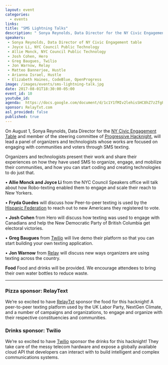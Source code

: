 ```yaml
---
layout: event
categories:
  - events
links:
title: "SMS Lightning Talks"
description: " Sonya Reynolds, Data Director for the NY Civic Engagement Table and member of the steering committee of Progressive Hacknight, will lead a panel of organizers and techies whose works are focused on engaging with communities and voters through SMS texting."
speakers:
 - Sonya Reynolds, Data Director of NY Civic Engagement table
 - Joyce Li, NYC Council Public Technology
 - Allie Monck, NYC Council Public Technology
 - Josh Cohen, Hero
 - Greg Baugues, Twilio
 - Jon Warnow, Relay
 - Matteo Bannerjee, Hustle
 - Arianna Israel, Hustle
 - Elizabeth Haines, CodeBlue, OpenProgress
image: /images/events/sms-lightning-talk.jpg
date: 2017-08-01T18:30:00-05:00
event_id: 10
youtube_id:
agenda:  https://docs.google.com/document/d/1c1Y1fMIv2lehisSHC8hZ7zZfgPG2cFxjTnY_UdgIjY0/edit#
sponsor: RelayTxt.com
asl_provided: false
published: true
---
```


On August 1, Sonya Reynolds, Data Director for the [NY Civic Engagement Table](http://www.cvhaction.org/civic_engagement) and member of the steering committee of [Progressive Hacknight](//progressivehacknight.org), will lead a panel of organizers and technologists whose works are focused on engaging with communities and voters through SMS texting.

Organizers and technologists present their work and share their experiences on how they have used SMS to organize, engage, and mobilize their communities, and how you can start coding and creating technologies to do just that.

• **Allie Monck and Joyce Li** from the NYC Council Speakers office will talk about how Robo-texting enabled them to engage and scale their reach to New Yorkers.

• **Fryda Guedes** will discuss how Peer-to-peer texting is used by the [Hispanic Federation](http://hispanicfederation.org/) to reach out to new Americans they registered to vote.

• **Josh Cohen** from Hero will discuss how texting was used to engage with Canadians and help the New Democratic Party of British Columbia get electoral victories.

• **Greg Baugues** from [Twilio](//www.twilio.com) will live demo their platform so that you can start building your own texting application.

• **Jon Warnow** from [Relay](//www.relaytxt.com) will discuss new ways organizers are using texting across the country.


**Food** Food and drinks will be provided. We encourage attendees to bring their own water bottles to reduce waste.

<hr/>

### <i class="fa fa-cutlery fa-fw"></i> Pizza sponsor: RelayText


We’re so excited to have [RelayTxt](http://www.relaytxt.com/) sponsor the food for this hacknight! A peer-to-peer texting platform used by the UK Labor Party, NextGen Climate, and a number of campaigns and organizations, to engage and organize with their respective constituencies and communities.

### <i class="fa fa-glass fa-fw"></i> Drinks sponsor: Twilio

We’re so excited to have [Twilio](http://www.twilio.com/) sponsor the drinks for this hacknight! They take care of the messy telecom hardware and expose a globally available cloud API that developers can interact with to build intelligent and complex communications systems.

<!-- ### Co-sponsor: Civic Hall

Excited to have the event cosponsored by [Civic Hall](//civichall.org) they are helping us push this event to their community and partners. -->
